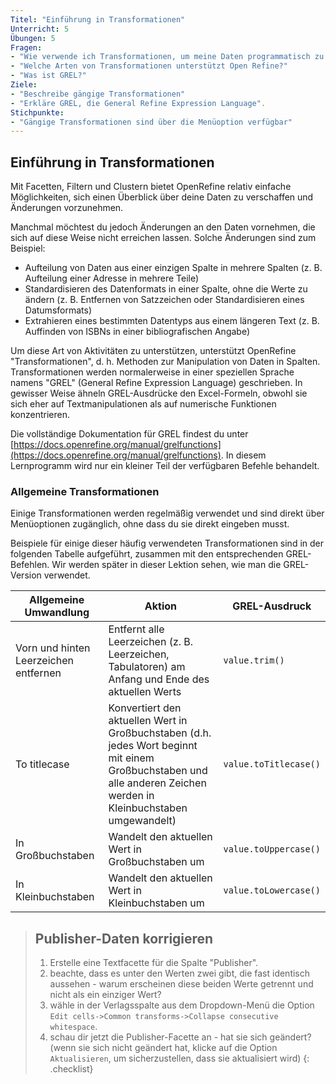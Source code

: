 ```yaml
---
Titel: "Einführung in Transformationen"
Unterricht: 5
Übungen: 5
Fragen:
- "Wie verwende ich Transformationen, um meine Daten programmatisch zu bearbeiten?"
- "Welche Arten von Transformationen unterstützt Open Refine?"
- "Was ist GREL?"
Ziele:
- "Beschreibe gängige Transformationen"
- "Erkläre GREL, die General Refine Expression Language".
Stichpunkte:
- "Gängige Transformationen sind über die Menüoption verfügbar"
---
```


## Einführung in Transformationen

Mit Facetten, Filtern und Clustern bietet OpenRefine relativ einfache Möglichkeiten, 
sich einen Überblick über deine Daten zu verschaffen und Änderungen vorzunehmen. 

Manchmal möchtest du jedoch Änderungen an den Daten vornehmen, die sich auf diese Weise nicht erreichen lassen. 
Solche Änderungen sind zum Beispiel:

* Aufteilung von Daten aus einer einzigen Spalte in mehrere Spalten (z. B. Aufteilung einer Adresse in mehrere Teile)
* Standardisieren des Datenformats in einer Spalte, ohne die Werte zu ändern (z. B. Entfernen von Satzzeichen oder Standardisieren eines Datumsformats)
* Extrahieren eines bestimmten Datentyps aus einem längeren Text (z. B. Auffinden von ISBNs in einer bibliografischen Angabe)

Um diese Art von Aktivitäten zu unterstützen, unterstützt OpenRefine "Transformationen", d. h. Methoden zur Manipulation 
von Daten in Spalten. Transformationen werden normalerweise in einer speziellen Sprache namens "GREL" (General Refine Expression Language) 
geschrieben. In gewisser Weise ähneln GREL-Ausdrücke den Excel-Formeln, obwohl sie sich eher auf Textmanipulationen als auf numerische 
Funktionen konzentrieren.

Die vollständige Dokumentation für GREL findest du unter [https://docs.openrefine.org/manual/grelfunctions](https://docs.openrefine.org/manual/grelfunctions). In diesem Lernprogramm wird nur ein kleiner Teil der verfügbaren Befehle behandelt.

### Allgemeine Transformationen
Einige Transformationen werden regelmäßig verwendet und sind direkt über Menüoptionen zugänglich, ohne dass du sie direkt eingeben musst.

Beispiele für einige dieser häufig verwendeten Transformationen sind in der folgenden Tabelle aufgeführt, zusammen mit den entsprechenden
GREL-Befehlen. Wir werden später in dieser Lektion sehen, wie man die GREL-Version verwendet.

Allgemeine Umwandlung | Aktion | GREL-Ausdruck
--------------------| ------------- | -------------
Vorn und hinten Leerzeichen entfernen | Entfernt alle Leerzeichen (z. B. Leerzeichen, Tabulatoren) am Anfang und Ende des aktuellen Werts | ```value.trim()```
To titlecase| Konvertiert den aktuellen Wert in Großbuchstaben (d.h. jedes Wort beginnt mit einem Großbuchstaben und alle anderen Zeichen werden in Kleinbuchstaben umgewandelt) | ```value.toTitlecase()```
In Großbuchstaben| Wandelt den aktuellen Wert in Großbuchstaben um | ```value.toUppercase()```
In Kleinbuchstaben| Wandelt den aktuellen Wert in Kleinbuchstaben um | ```value.toLowercase()```

>## Publisher-Daten korrigieren
>1. Erstelle eine Textfacette für die Spalte "Publisher".
>2. beachte, dass es unter den Werten zwei gibt, die fast identisch aussehen - warum erscheinen diese beiden Werte getrennt und nicht als ein einziger Wert?
>3. wähle in der Verlagsspalte aus dem Dropdown-Menü die Option ``Edit cells->Common transforms->Collapse consecutive whitespace``.
>4. schau dir jetzt die Publisher-Facette an - hat sie sich geändert? (wenn sie sich nicht geändert hat, klicke auf die Option ``Aktualisieren``, um sicherzustellen, dass sie aktualisiert wird)
{: .checklist}
